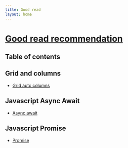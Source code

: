 ```yaml
---
title: Good read
layout: home
---
```


# <u>Good read recommendation</u>

## Table of contents

## Grid and columns

- [Grid auto columns](https://css-tricks.com/almanac/properties/g/grid-template-columns/)

## Javascript Async Await

- [Async await](https://blog.webdevsimplified.com/2021-11/async-await/)

## Javascript Promise

- [Promise](https://blog.webdevsimplified.com/2021-09/javascript-promises/)